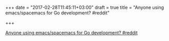 +++
date = "2017-02-28T11:45:11+03:00"
draft = true
title = "Anyone using emacs/spacemacs for Go development?  #reddit"

+++

<p><a href="https://t.co/rpt0wi1zlQ">Anyone using emacs/spacemacs for Go development?  #reddit</a></p>
